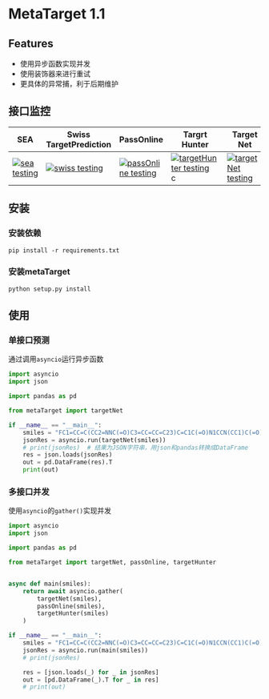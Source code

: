 # MetaTarget 1.1

## Features

- 使用异步函数实现并发
- 使用装饰器来进行重试
- 更具体的异常捕，利于后期维护

## 接口监控

| SEA                                                          | Swiss TargetPrediction                                       | PassOnline                                                   | Targrt Hunter                                                | Target Net                                                   | PPB2                                                         |
| ------------------------------------------------------------ | ------------------------------------------------------------ | ------------------------------------------------------------ | ------------------------------------------------------------ | ------------------------------------------------------------ | ------------------------------------------------------------ |
| [![sea testing](https://github.com/kotori-y/metaTarget/actions/workflows/test_sea.yml/badge.svg)](https://github.com/kotori-y/metaTarget/actions/workflows/test_sea.yml) | [![swiss testing](https://github.com/kotori-y/metaTarget/actions/workflows/test_swiss.yml/badge.svg)](https://github.com/kotori-y/metaTarget/actions/workflows/test_swiss.yml) | [![passOnline testing](https://github.com/kotori-y/metaTarget/actions/workflows/test_passOnline.yml/badge.svg)](https://github.com/kotori-y/metaTarget/actions/workflows/test_passOnline.yml) | [![targetHunter testing](https://github.com/kotori-y/metaTarget/actions/workflows/test_targetHunter.yml/badge.svg)](https://github.com/kotori-y/metaTarget/actions/workflows/test_targetHunter.yml)c | [![targetNet testing](https://github.com/kotori-y/metaTarget/actions/workflows/test_targetNet.yml/badge.svg)](https://github.com/kotori-y/metaTarget/actions/workflows/test_targetNet.yml) | [![ppb2_dnn_ecfp4 testing](https://github.com/kotori-y/metaTarget/actions/workflows/test_ppb2_dnn_ecfp4.yml/badge.svg)](https://github.com/kotori-y/metaTarget/actions/workflows/test_ppb2_dnn_ecfp4.yml) |

## 安装

### 安装依赖

```shell
pip install -r requirements.txt
```

### 安装metaTarget

```shell
python setup.py install
```

## 使用

### 单接口预测

通过调用<code>asyncio</code>运行异步函数

```python
import asyncio
import json

import pandas as pd

from metaTarget import targetNet

if __name__ == "__main__":
    smiles = "FC1=CC=C(CC2=NNC(=O)C3=CC=CC=C23)C=C1C(=O)N1CCN(CC1)C(=O)C1CC1"
    jsonRes = asyncio.run(targetNet(smiles))
    # print(jsonRes)  # 结果为JSON字符串，用json和pandas转换成DataFrame
    res = json.loads(jsonRes)
    out = pd.DataFrame(res).T
    print(out)
```

### 多接口并发

使用<code>asyncio</code>的<code>gather()</code>实现并发

```python
import asyncio
import json

import pandas as pd

from metaTarget import targetNet, passOnline, targetHunter


async def main(smiles):
    return await asyncio.gather(
        targetNet(smiles),
        passOnline(smiles),
        targetHunter(smiles)
    )

if __name__ == "__main__":
    smiles = "FC1=CC=C(CC2=NNC(=O)C3=CC=CC=C23)C=C1C(=O)N1CCN(CC1)C(=O)C1CC1"
    jsonRes = asyncio.run(main(smiles))
    # print(jsonRes)

    res = [json.loads(_) for _ in jsonRes]
    out = [pd.DataFrame(_).T for _ in res]
    # print(out)
```

